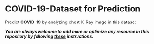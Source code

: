 # COVID-19-Dataset for Prediction
Predict **COVID-19** by analyzing chest X-Ray image in this dataset



***You are always welcome to add more or optimize any resource in this repository by following [these](https://github.com/Aman9026/COVID-19-Predictor/blob/master/CONTRIBUTING.md) instructions.***

